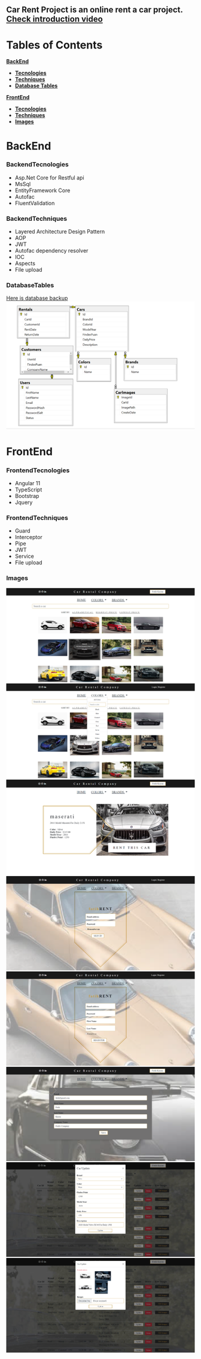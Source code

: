 ## Car Rent Project is an online rent a car project. [Check introduction video](https://www.youtube.com/watch?v=kCX8vR0O0YM)

# Tables of Contents
[**BackEnd**](#Backend)
- [**Tecnologies**](#BackendTecnologies)
- [**Techniques**](#BackendTechniques)
- [**Database Tables**](#DatabaseTables)

[**FrontEnd**](#FrontEnd)
- [**Tecnologies**](#FrontendTecnologies)
- [**Techniques**](#FrontendTechniques)
- [**Images**](#Images)

# BackEnd

### BackendTecnologies
- Asp.Net Core for Restful api
- MsSql
- EntityFramework Core
- Autofac
- FluentValidation

### BackendTechniques
- Layered Architecture Design Pattern
- AOP
- JWT
- Autofac dependency resolver
- IOC
- Aspects
- File upload

### DatabaseTables
 [Here is database backup](https://github.com/fatihkayan20/CarRent/blob/master/MsSqlBackup/CarRent.bak)
 <img src="https://github.com/fatihkayan20/CarRent/blob/master/ImagesForGithub/database_tables.png" />





# FrontEnd

### FrontendTecnologies
- Angular 11
- TypeScript
- Bootstrap
- Jquery
   
### FrontendTechniques
- Guard
- Interceptor
- Pipe
- JWT
- Service
- File upload


### Images

<img src="https://github.com/fatihkayan20/CarRent/blob/master/ImagesForGithub/index_page.png" />
<img src="https://github.com/fatihkayan20/CarRent/blob/master/ImagesForGithub/index_page_with_menu.png" />
<img src="https://github.com/fatihkayan20/CarRent/blob/master/ImagesForGithub/detail_page.png" />
<img src="https://github.com/fatihkayan20/CarRent/blob/master/ImagesForGithub/login_page.png" />
<img src="https://github.com/fatihkayan20/CarRent/blob/master/ImagesForGithub/register_page.png" />
<img src="https://github.com/fatihkayan20/CarRent/blob/master/ImagesForGithub/user_edit_page.png" />
<img src="https://github.com/fatihkayan20/CarRent/blob/master/ImagesForGithub/car_update_page.png" />
<img src="https://github.com/fatihkayan20/CarRent/blob/master/ImagesForGithub/carimage_update_page.png" />
